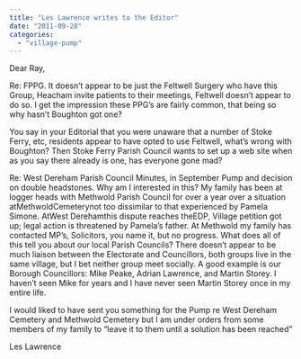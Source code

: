 ```yaml
---
title: "Les Lawrence writes to the Editor"
date: "2011-09-28"
categories: 
  - "village-pump"
---
```


Dear Ray,

Re: FPPG. It doesn’t appear to be just the Feltwell Surgery who have this Group, Heacham invite patients to their meetings, Feltwell doesn’t appear to do so. I get the impression these PPG’s are fairly common, that being so why hasn’t Boughton got one?

You say in your Editorial that you were unaware that a number of Stoke Ferry, etc, residents appear to have opted to use Feltwell, what’s wrong with Boughton? Then Stoke Ferry Parish Council wants to set up a web site when as you say there already is one, has everyone gone mad?

Re: West Dereham Parish Council Minutes, in September Pump and decision on double headstones. Why am I interested in this? My family has been at logger heads with Methwold Parish Council for over a year over a situation atMethwoldCemeterynot too dissimilar to that experienced by Pamela Simone. AtWest Derehamthis dispute reaches theEDP, Village petition got up; legal action is threatened by Pamela’s father. At Methwold my family has contacted MP’s, Solicitors, you name it, but no progress. What does all of this tell you about our local Parish Councils? There doesn’t appear to be much liaison between the Electorate and Councillors, both groups live in the same village, but I bet neither group meet socially. A good example is our Borough Councillors: Mike Peake, Adrian Lawrence, and Martin Storey. I haven’t seen Mike for years and I have never seen Martin Storey once in my entire life.

I would liked to have sent you something for the Pump re West Dereham Cemetery and Methwold Cemetery but I am under orders from some members of my family to “leave it to them until a solution has been reached”

Les Lawrence
